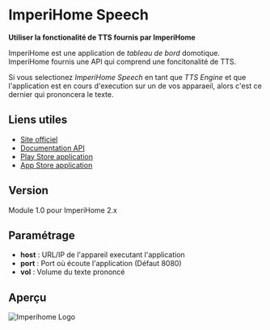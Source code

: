 # ImperiHome Speech

**Utiliser la fonctionalité de TTS fournis par ImperiHome**

ImperiHome est une application de _tableau de bord_ domotique.  
ImperiHome fournis une API qui comprend une foncitonalité de TTS.

Si vous selectionez _ImperiHome Speech_ en tant que _TTS Engine_ et que l'application est en cours d'execution sur un de vos apparaeil, alors c'est ce dernier qui prononcera le texte.

## Liens utiles
* [Site officiel](http://www.evertygo.com/imperihome)
* [Documentation API](http://dev.evertygo.com/api/local)
* [Play Store application](https://play.google.com/store/apps/details?id=com.imperihome.lite)
* [App Store application](https://itunes.apple.com/fr/app/imperihome/id987826098?mt=8&ign-mpt=uo%3D4)

## Version
Module 1.0 pour ImperiHome 2.x

## Paramétrage
* **host** : URL/IP de l'appareil executant l'application
* **port** : Port où écoute l'application (Défaut 8080)
* **vol** : Volume du texte prononcé

## Aperçu

![Imperihome Logo](http://www.evertygo.com/images/img/portfolio/ih_systems_thumb.png)
